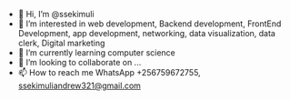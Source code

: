 - 👋 Hi, I’m @ssekimuli
- 👀 I’m interested in web development, Backend development, FrontEnd Development, app development, networking, data visualization, data clerk, Digital marketing
- 🌱 I’m currently learning computer science
- 💞️ I’m looking to collaborate on ...
- 📫 How to reach me WhatsApp +256759672755, ssekimuliandrew321@gmail.com

<!---
ssekimuli/ssekimuli is a ✨ special ✨ repository because its `README.md` (this file) appears on your GitHub profile.
You can click the Preview link to take a look at your changes.
--->

